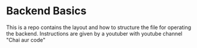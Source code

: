 # Backend Basics

This is a repo contains the layout and how to structure the file for operating the backend.
Instructions are given by a youtuber with youtube channel "Chai aur code"

